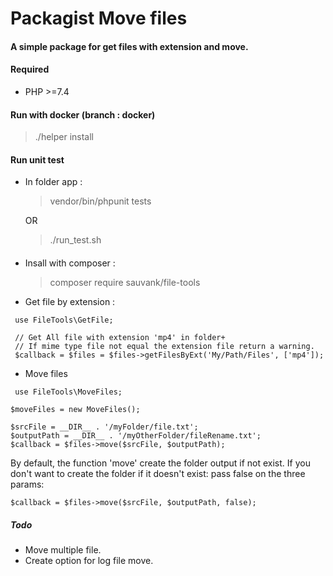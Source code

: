 # Packagist Move files
####  A simple package for get files with extension and move.

#### Required 

* PHP >=7.4

#### Run with docker (branch : docker)

> ./helper install

#### Run unit test

* In folder app :
    > vendor/bin/phpunit tests
                   
    OR
    
   > ./run_test.sh


####

* Insall with composer :
 
  > composer require sauvank/file-tools
  
* Get file by extension :

````
 use FileTools\GetFile;
 
 // Get All file with extension 'mp4' in folder+
 // If mime type file not equal the extension file return a warning.
 $callback = $files = $files->getFilesByExt('My/Path/Files', ['mp4']);
````


* Move files 


````
 use FileTools\MoveFiles;
 
$moveFiles = new MoveFiles();

$srcFile = __DIR__ . '/myFolder/file.txt';
$outputPath = __DIR__ . '/myOtherFolder/fileRename.txt';
$callback = $files->move($srcFile, $outputPath);
````

By default, the function 'move' create the folder output if not exist.
If you don't want to create the folder if it doesn't exist: pass false on the three params: 

````
$callback = $files->move($srcFile, $outputPath, false);
````

##### Todo

* Move multiple file.
* Create option for log file move.
